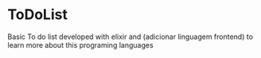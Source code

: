 # ToDoList
Basic To do list developed with elixir and (adicionar linguagem frontend) to learn more about this programing languages
